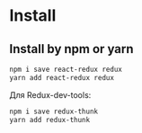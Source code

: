 # Install

## Install by npm or yarn

```bash
npm i save react-redux redux
yarn add react-redux redux
```

Для Redux-dev-tools:

```bash
npm i save redux-thunk
yarn add redux-thunk
```
